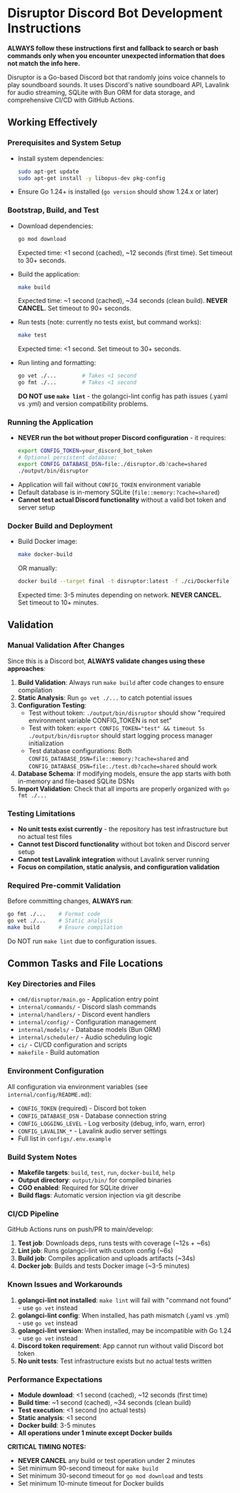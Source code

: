 # Disruptor Discord Bot Development Instructions

**ALWAYS follow these instructions first and fallback to search or bash commands only when you encounter unexpected information that does not match the info here.**

Disruptor is a Go-based Discord bot that randomly joins voice channels to play soundboard sounds. It uses Discord's native soundboard API, Lavalink for audio streaming, SQLite with Bun ORM for data storage, and comprehensive CI/CD with GitHub Actions.

## Working Effectively

### Prerequisites and System Setup
- Install system dependencies:
  ```bash
  sudo apt-get update
  sudo apt-get install -y libopus-dev pkg-config
  ```
- Ensure Go 1.24+ is installed (`go version` should show 1.24.x or later)

### Bootstrap, Build, and Test
- Download dependencies:
  ```bash
  go mod download
  ```
  Expected time: <1 second (cached), ~12 seconds (first time). Set timeout to 30+ seconds.

- Build the application:
  ```bash
  make build
  ```
  Expected time: ~1 second (cached), ~34 seconds (clean build). **NEVER CANCEL.** Set timeout to 90+ seconds.

- Run tests (note: currently no tests exist, but command works):
  ```bash
  make test
  ```
  Expected time: <1 second. Set timeout to 30+ seconds.

- Run linting and formatting:
  ```bash
  go vet ./...        # Takes <1 second
  go fmt ./...        # Takes <1 second
  ```
  **DO NOT use `make lint`** - the golangci-lint config has path issues (.yaml vs .yml) and version compatibility problems.

### Running the Application
- **NEVER run the bot without proper Discord configuration** - it requires:
  ```bash
  export CONFIG_TOKEN=your_discord_bot_token
  # Optional persistent database:
  export CONFIG_DATABASE_DSN=file:./disruptor.db?cache=shared
  ./output/bin/disruptor
  ```
- Application will fail without `CONFIG_TOKEN` environment variable
- Default database is in-memory SQLite (`file::memory:?cache=shared`)
- **Cannot test actual Discord functionality** without a valid bot token and server setup

### Docker Build and Deployment
- Build Docker image:
  ```bash
  make docker-build
  ```
  OR manually:
  ```bash
  docker build --target final -t disruptor:latest -f ./ci/Dockerfile .
  ```
  Expected time: 3-5 minutes depending on network. **NEVER CANCEL.** Set timeout to 10+ minutes.

## Validation

### Manual Validation After Changes
Since this is a Discord bot, **ALWAYS validate changes using these approaches**:

1. **Build Validation**: Always run `make build` after code changes to ensure compilation
2. **Static Analysis**: Run `go vet ./...` to catch potential issues
3. **Configuration Testing**: 
   - Test without token: `./output/bin/disruptor` should show "required environment variable CONFIG_TOKEN is not set"
   - Test with token: `export CONFIG_TOKEN="test" && timeout 5s ./output/bin/disruptor` should start logging process manager initialization
   - Test database configurations: Both `CONFIG_DATABASE_DSN=file::memory:?cache=shared` and `CONFIG_DATABASE_DSN=file:./test.db?cache=shared` should work
4. **Database Schema**: If modifying models, ensure the app starts with both in-memory and file-based SQLite DSNs
5. **Import Validation**: Check that all imports are properly organized with `go fmt ./...`

### Testing Limitations
- **No unit tests exist currently** - the repository has test infrastructure but no actual test files
- **Cannot test Discord functionality** without bot token and Discord server setup
- **Cannot test Lavalink integration** without Lavalink server running
- **Focus on compilation, static analysis, and configuration validation**

### Required Pre-commit Validation
Before committing changes, **ALWAYS run**:
```bash
go fmt ./...    # Format code
go vet ./...    # Static analysis
make build      # Ensure compilation
```
Do NOT run `make lint` due to configuration issues.

## Common Tasks and File Locations

### Key Directories and Files
- `cmd/disruptor/main.go` - Application entry point
- `internal/commands/` - Discord slash commands
- `internal/handlers/` - Discord event handlers  
- `internal/config/` - Configuration management
- `internal/models/` - Database models (Bun ORM)
- `internal/scheduler/` - Audio scheduling logic
- `ci/` - CI/CD configuration and scripts
- `makefile` - Build automation

### Environment Configuration
All configuration via environment variables (see `internal/config/README.md`):
- `CONFIG_TOKEN` (required) - Discord bot token
- `CONFIG_DATABASE_DSN` - Database connection string
- `CONFIG_LOGGING_LEVEL` - Log verbosity (debug, info, warn, error)
- `CONFIG_LAVALINK_*` - Lavalink audio server settings
- Full list in `configs/.env.example`

### Build System Notes
- **Makefile targets**: `build`, `test`, `run`, `docker-build`, `help`
- **Output directory**: `output/bin/` for compiled binaries
- **CGO enabled**: Required for SQLite driver
- **Build flags**: Automatic version injection via git describe

### CI/CD Pipeline
GitHub Actions runs on push/PR to main/develop:
1. **Test job**: Downloads deps, runs tests with coverage (~12s + ~6s)
2. **Lint job**: Runs golangci-lint with custom config (~6s)  
3. **Build job**: Compiles application and uploads artifacts (~34s)
4. **Docker job**: Builds and tests Docker image (~3-5 minutes)

### Known Issues and Workarounds
1. **golangci-lint not installed**: `make lint` will fail with "command not found" - use `go vet` instead
2. **golangci-lint config**: When installed, has path mismatch (.yaml vs .yml) - use `go vet` instead
3. **golangci-lint version**: When installed, may be incompatible with Go 1.24 - use `go vet` instead  
4. **Discord token requirement**: App cannot run without valid Discord bot token
5. **No unit tests**: Test infrastructure exists but no actual tests written

### Performance Expectations
- **Module download**: <1 second (cached), ~12 seconds (first time)
- **Build time**: ~1 second (cached), ~34 seconds (clean build)
- **Test execution**: <1 second (no actual tests)
- **Static analysis**: <1 second
- **Docker build**: 3-5 minutes
- **All operations under 1 minute except Docker builds**

**CRITICAL TIMING NOTES:**
- **NEVER CANCEL** any build or test operation under 2 minutes
- Set minimum 90-second timeout for `make build`
- Set minimum 30-second timeout for `go mod download` and tests
- Set minimum 10-minute timeout for Docker builds